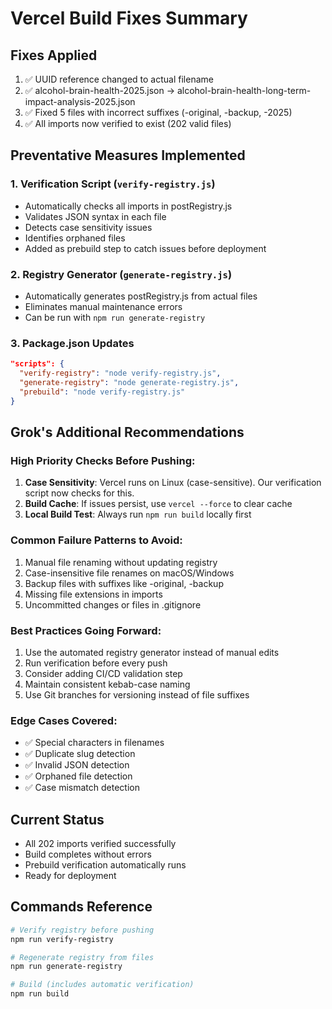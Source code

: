 # Vercel Build Fixes Summary

## Fixes Applied
1. ✅ UUID reference changed to actual filename
2. ✅ alcohol-brain-health-2025.json → alcohol-brain-health-long-term-impact-analysis-2025.json
3. ✅ Fixed 5 files with incorrect suffixes (-original, -backup, -2025)
4. ✅ All imports now verified to exist (202 valid files)

## Preventative Measures Implemented

### 1. Verification Script (`verify-registry.js`)
- Automatically checks all imports in postRegistry.js
- Validates JSON syntax in each file
- Detects case sensitivity issues
- Identifies orphaned files
- Added as prebuild step to catch issues before deployment

### 2. Registry Generator (`generate-registry.js`)
- Automatically generates postRegistry.js from actual files
- Eliminates manual maintenance errors
- Can be run with `npm run generate-registry`

### 3. Package.json Updates
```json
"scripts": {
  "verify-registry": "node verify-registry.js",
  "generate-registry": "node generate-registry.js",
  "prebuild": "node verify-registry.js"
}
```

## Grok's Additional Recommendations

### High Priority Checks Before Pushing:
1. **Case Sensitivity**: Vercel runs on Linux (case-sensitive). Our verification script now checks for this.
2. **Build Cache**: If issues persist, use `vercel --force` to clear cache
3. **Local Build Test**: Always run `npm run build` locally first

### Common Failure Patterns to Avoid:
1. Manual file renaming without updating registry
2. Case-insensitive file renames on macOS/Windows
3. Backup files with suffixes like -original, -backup
4. Missing file extensions in imports
5. Uncommitted changes or files in .gitignore

### Best Practices Going Forward:
1. Use the automated registry generator instead of manual edits
2. Run verification before every push
3. Consider adding CI/CD validation step
4. Maintain consistent kebab-case naming
5. Use Git branches for versioning instead of file suffixes

### Edge Cases Covered:
- ✅ Special characters in filenames
- ✅ Duplicate slug detection
- ✅ Invalid JSON detection
- ✅ Orphaned file detection
- ✅ Case mismatch detection

## Current Status
- All 202 imports verified successfully
- Build completes without errors
- Prebuild verification automatically runs
- Ready for deployment

## Commands Reference
```bash
# Verify registry before pushing
npm run verify-registry

# Regenerate registry from files
npm run generate-registry

# Build (includes automatic verification)
npm run build
```